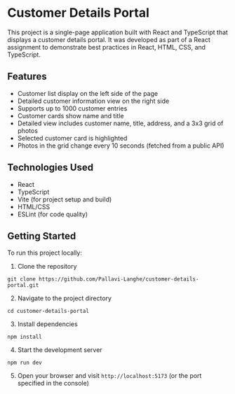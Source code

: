# Customer Details Portal

This project is a single-page application built with React and TypeScript that displays a customer details portal. It was developed as part of a React assignment to demonstrate best practices in React, HTML, CSS, and TypeScript.

## Features

- Customer list display on the left side of the page
- Detailed customer information view on the right side
- Supports up to 1000 customer entries
- Customer cards show name and title
- Detailed view includes customer name, title, address, and a 3x3 grid of photos
- Selected customer card is highlighted
- Photos in the grid change every 10 seconds (fetched from a public API)

## Technologies Used

- React
- TypeScript
- Vite (for project setup and build)
- HTML/CSS
- ESLint (for code quality)

## Getting Started

To run this project locally:

1. Clone the repository
```
git clone https://github.com/Pallavi-Langhe/customer-details-portal.git
```
2. Navigate to the project directory
```
cd customer-details-portal
```
3. Install dependencies
```
npm install
```
4. Start the development server
```
npm run dev
```
5. Open your browser and visit `http://localhost:5173` (or the port specified in the console)

